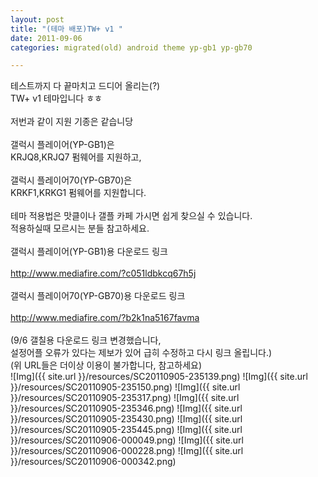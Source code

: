 ```yaml
---
layout: post
title: "(테마 배포)TW+ v1 "
date: 2011-09-06
categories: migrated(old) android theme yp-gb1 yp-gb70

---
```

테스트까지 다 끝마치고 드디어 올리는(?)<br>
TW+ v1 테마입니다 ㅎㅎ<br>
<br>
저번과 같이 지원 기종은 같습니당<br>
<br>
갤럭시 플레이어(YP-GB1)은<br>
KRJQ8,KRJQ7 펌웨어를 지원하고,<br>
<br>
갤럭시 플레이어70(YP-GB70)은<br>
KRKF1,KRKG1 펌웨어를 지원합니다.<br>
<br>
테마 적용법은 맛클이나 갤플 카페 가시면 쉽게 찾으실 수 있습니다.<br>
적용하실때 모르시는 분들 참고하세요.<br>
<br>
갤럭시 플레이어(YP-GB1)용 다운로드 링크<br>
<br>
http://www.mediafire.com/?c051ldbkcq67h5j<br>
<br>
갤럭시 플레이어70(YP-GB70)용 다운로드 링크<br>
<br>
http://www.mediafire.com/?b2k1na5167favma<br>
<br>
(9/6 갤칠용 다운로드 링크 변경했습니다,<br>
설정어플 오류가 있다는 제보가 있어 급히 수정하고 다시 링크 올립니다.)<br>
(위 URL들은 더이상 이용이 불가합니다, 참고하세요)<br>
![Img]({{ site.url }}/resources/SC20110905-235139.png)
![Img]({{ site.url }}/resources/SC20110905-235150.png)
![Img]({{ site.url }}/resources/SC20110905-235317.png)
![Img]({{ site.url }}/resources/SC20110905-235346.png)
![Img]({{ site.url }}/resources/SC20110905-235430.png)
![Img]({{ site.url }}/resources/SC20110905-235445.png)
![Img]({{ site.url }}/resources/SC20110906-000049.png)
![Img]({{ site.url }}/resources/SC20110906-000228.png)
![Img]({{ site.url }}/resources/SC20110906-000342.png)
